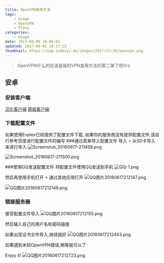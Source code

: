 ```yaml
---
title: OpenVPN食用方法
tags: 
    - Usage
    - OpenVPN
    - Proxy
categories:
    - Usage
date: 2017-08-09 18:00:02
updated: 2017-09-01 18:17:22
thumbnail: https://img.indexyz.me/images/2017/12/10/openvpn.png
---
```

> OpenVPN什么的应该是我的VPN食用方法的第二弹了吧Orz

<!--more-->

## 安卓
### 安装客户端
[汉化客户端](https://ftp.iinde.xyz/Applications/OpenVPN-1.0.7-zh-CN.apk)
[原版客户端](https://ftp.iinde.xyz/Applications/OpenVPN-1.0.7-en-US.apk)
### 下载配置文件
如果使用Evplex已经提供了配置文件下载, 
如果你的服务商没有提供配置文件,请自行参考百度进行配置文件的编写
###通过菜单导入配置文件
导入 > 从SD卡导入来进行导入
![Screenshot_20160617-211458.png](https://o3xwvu85n.qnssl.com/2016/06/2384172290.png?imageView2/2/w/300)

![Screenshot_20160617-211500.png](https://o3xwvu85n.qnssl.com/2016/06/4214865866.png?imageView2/2/w/300)

###使用QQ发送配置文件
将配置文件使用QQ发送到手机
![QQ-1.png][1]

然后再使用手机打开 > 通过其他应用打开
![QQ图片20160617212147.png][2]

![QQ图片20160617212149.png][3]

### 链接服务器
接受配置文件导入
![QQ图片20160617212155.png][4]

然后输入自己的用户名和密码链接

如果出现证书文件导入,继续就好
![QQ图片20160617212443.png][5]

如果遇到未知OpenVPN错误,稍等就可以了

Enjoy it!
![QQ图片20160617212723.png][6]


  [1]: https://o3xwvu85n.qnssl.com/2016/06/3848708350.png?imageView2/2/w/300
  [2]: https://o3xwvu85n.qnssl.com/2016/06/3783479544.png?imageView2/2/w/300
  [3]: https://o3xwvu85n.qnssl.com/2016/06/760227249.png?imageView2/2/w/300
  [4]: https://o3xwvu85n.qnssl.com/2016/06/2798648429.png?imageView2/2/w/300
  [5]: https://o3xwvu85n.qnssl.com/2016/06/1400159461.png?imageView2/2/w/300
  [6]: https://o3xwvu85n.qnssl.com/2016/06/3012130306.png?imageView2/2/w/300
